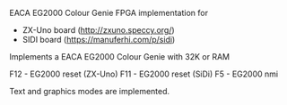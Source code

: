 EACA EG2000 Colour Genie FPGA implementation for
- ZX-Uno board (http://zxuno.speccy.org/)
- SIDI board (https://manuferhi.com/p/sidi)

Implements a EACA EG2000 Colour Genie with 32K or RAM

F12 - EG2000 reset (ZX-Uno)
F11 - EG2000 reset (SiDi)
F5  - EG2000 nmi

Text and graphics modes are implemented.
